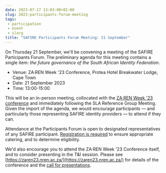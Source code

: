 ```yaml
---
date: 2023-07-17 13:03:00+02:00
slug: 2023-participants-forum-meeting
tags:
 - participation
 - event
 - slarg
title: "SAFIRE Participants Forum Meeting: 21 September"
---
```


On Thursday 21 September, we'll be convening a meeting of the SAFIRE Participants Forum. The preliminary agenda for this meeting contains a single item: _the future governance of the South African Identity Federation_.

 * Venue: ZA·REN Week '23 Conference, Protea Hotel Breakwater Lodge, Cape Town
 * Date: 21 September 2023
 * Time: 13:00-15:00<!--more-->

This will be an in-person meeting, collocated with the [ZA·REN Week '23 conference](https://zaren23.nren.ac.za/) and immediately following the SLA Reference Group Meeting. Given the import of the agenda, we would encourage participants — and particularly those representing SAFIRE identity providers — to attend if they can.

Attendance at the Participants Forum is open to designated representatives of any SAFIRE participant. [Registration is required](https://events.tenet.ac.za/event/47/) to ensure appropriate catering, and to determine eligibility.

We'd also encourage you to attend the ZA·REN Week '23 Conference itself, and to consider presenting in the T&I session. Please see [https://zaren23.nren.ac.za/](https://zaren23.nren.ac.za/) for details of the conference and the [call for presentations](https://events.tenet.ac.za/event/33/attachments/14/30/ZA%E2%80%A2NREN%20'23_Call%20for%20presentations.pdf).

